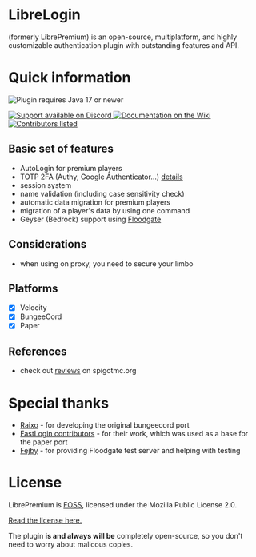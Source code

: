 
# LibreLogin

(formerly LibrePremium) is an open-source, multiplatform, and highly customizable authentication plugin with outstanding features and API.

# Quick information

<img src="https://img.shields.io/badge/Java%20version-%2017+-blue?style=for-the-badge&logo=java&logoColor=white"
alt="Plugin requires Java 17 or newer"></img>

<a href="https://discord.gg/HP3CSfCv2v">
<img src="https://img.shields.io/badge/Discord-%20SUPPORT-blue?style=for-the-badge&logo=discord&logoColor=white" 
alt="Support available on Discord"></img>
</a>
<a href="https://github.com/kyngs/LibreLogin/wiki">
<img src="https://img.shields.io/badge/Documentation-555555?style=for-the-badge&logo=wikipedia" alt="Documentation on the Wiki"></img>
</a>

<a href="https://github.com/kyngs/LibreLogin/graphs/contributors">
<img src="https://img.shields.io/badge/Contributors-Credits-blue?style=for-the-badge" 
alt="Contributors listed"></img>
</a>

## Basic set of features

- AutoLogin for premium players
- TOTP 2FA (Authy, Google Authenticator...) [details](https://github.com/kyngs/LibreLogin/wiki/2FA)
- session system
- name validation (including case sensitivity check)
- automatic data migration for premium players
- migration of a player's data by using one command
- Geyser (Bedrock) support using [Floodgate](https://github.com/kyngs/LibreLogin/wiki/Floodgate)

## Considerations

- when using on proxy, you need to secure your limbo

## Platforms

- [x] Velocity
- [x] BungeeCord
- [x] Paper

## References

- check out [reviews](https://www.spigotmc.org/resources/librelogin-authorization-plugin-automatic-login-2fa.101040/reviews) on spigotmc.org  

# Special thanks

- [Raixo](https://github.com/RAIXOCZ) - for developing the original bungeecord port
- [FastLogin contributors](https://github.com/games647/FastLogin) - for their work, which was used as a base for the
  paper port
- [Fejby](https://github.com/Fejby) - for providing Floodgate test server and helping with testing

# License

LibrePremium is [FOSS](https://en.wikipedia.org/wiki/Free_and_open-source_software), licensed under the Mozilla Public License 2.0.

[Read the license here.](https://github.com/kyngs/LibreLogin/blob/master/LICENSE)

The plugin **is and always will be** completely open-source, so you don't need to worry about malicous copies.
